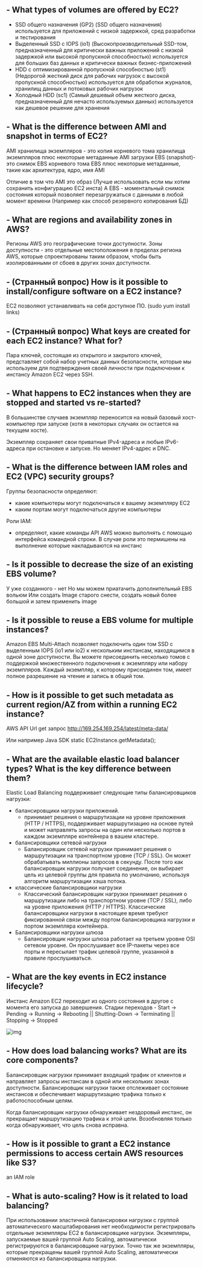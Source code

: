  
## - What types of volumes are offered by EC2? ##

- SSD общего назначения (GP2) (SSD общего назначения)
используется для приложений с низкой задержкой, сред разработки и тестирования
- Выделенный SSD с IOPS (io1)
(Высокопроизводительный SSD-том, предназначенный для критически важных приложений с низкой
 задержкой или высокой пропускной способностью)
 используется для больших баз данных и критически важных бизнес-приложений
- HDD с оптимизированной пропускной способностью (st1)
(Недорогой жесткий диск для рабочих нагрузок с высокой пропускной способностью)
используется для обработки журналов, хранилищ данных и потоковых рабочих нагрузок
- Холодный HDD (sc1)
(Самый дешевый объем жесткого диска, предназначенный для нечасто используемых данных)
используется как дешевое решение для хранения

## - What is the difference between AMI and snapshot in terms of EC2? ##

AMI хранилища экземпляров - это копия корневого тома хранилища экземпляров плюс некоторые метаданные
AMI загрузки EBS (snapshot)- это снимок EBS корневого тома EBS плюс некоторые метаданные, 
такие как архитектура, ядро, имя AMI

Отличие в том что AMI это образ (Лучше использовать если мы хотим сохранить конфигурацию EC2 инста)
А EBS - моментальный снимок состояния который позволяет перезагружаться с данными в любой момент времени
(Например как способ резервного копирования БД)

## - What are regions and availability zones in AWS?

Регионы AWS это географические точки доступности. 
Зоны доступности - это отдельные местоположения в пределах региона AWS, 
которые спроектированы таким образом, чтобы быть изолированными от сбоев в других зонах доступности.

## - (Странный вопрос) How is it possible to install/configure software on a EC2 instance?

EC2 позволяют устанавливать на себя доступное ПО. (sudo yum install links)

## - (Странный вопрос) What keys are created for each EC2 instance? What for?

Пара ключей, состоящая из открытого и закрытого ключей, представляет собой набор учетных данных безопасности,
которые мы используем для подтверждения своей личности при подключении к инстансу Amazon EC2 через SSH.

## - What happens to EC2 instances when they are stopped and started vs re-started?

В большинстве случаев экземпляр переносится на новый базовый хост-компьютер при запуске 
(хотя в некоторых случаях он остается на текущем хосте).

Экземпляр сохраняет свои приватные IPv4-адреса и любые IPv6-адреса при остановке и запуске. 
Но меняет IPv4-адрес и DNC.

## - What is the difference between IAM roles and EC2 (VPC) security groups? ##

Группы безопасности определяют:
- какие компьютеры могут подключаться к вашему экземпляру EC2
- каким портам могут подключаться другие компьютеры

Роли IAM:
- определяют, какие команды API AWS можно выполнять с помощью интерфейса командной строки.
В случае роли это пермишены на выполнение которые накладываются на инстанс

## - Is it possible to decrease the size of an existing EBS volume?

У уже созданного - нет
Но мы можем приатачить дополнительный EBS вольюм 
Или создать Image старого снести, создать новый более большой и затем применить image

## - Is it possible to reuse a EBS volume for multiple instances?

Amazon EBS Multi-Attach позволяет подключить один том SSD с выделенным IOPS (io1 или io2) к 
нескольким инстансам, находящимся в одной зоне доступности. 
Вы можете присоединить несколько томов с поддержкой множественного подключения к экземпляру 
или набору экземпляров. Каждый экземпляр, к которому присоединен том, имеет полное разрешение 
на чтение и запись в общий том.

## - How is it possible to get such metadata as current region/AZ from within a running EC2 instance?

AWS API Url get запрос
http://169.254.169.254/latest/meta-data/

Или например Java SDK static EC2Instance.getMetadata();

## - What are the available elastic load balancer types? What is the key difference between them?

Elastic Load Balancing поддерживает следующие типы балансировщиков нагрузки: 
- балансировщики нагрузки приложений.
    - принимает решения о маршрутизации на уровне приложения (HTTP / HTTPS), 
    поддерживает маршрутизацию на основе путей и может направлять запросы на один или несколько портов 
    в каждом экземпляре контейнера в вашем кластере.
- балансировщики сетевой нагрузки
    - Балансировщик сетевой нагрузки принимает решения о маршрутизации на транспортном уровне (TCP / SSL). 
    Он может обрабатывать миллионы запросов в секунду. 
    После того как балансировщик нагрузки получает соединение, он выбирает цель из 
    целевой группы для правила по умолчанию, используя алгоритм маршрутизации хэша потока.
- классические балансировщики нагрузки
    - Классический балансировщик нагрузки принимает решения о маршрутизации либо на транспортном уровне 
    (TCP / SSL), либо на уровне приложения (HTTP / HTTPS). 
    Классические балансировщики нагрузки в настоящее время требуют фиксированной связи 
    между портом балансировщика нагрузки и портом экземпляра контейнера.
- Балансировщики нагрузки шлюза
    - Балансировщик нагрузки шлюза работает на третьем уровне OSI сетевом уровне. 
    Он прослушивает все IP-пакеты через все порты и пересылает трафик целевой группе, 
    указанной в правиле прослушиваться.

## - What are the key events in EC2 instance lifecycle?

Инстанс Amazon EC2 переходит из одного состояния в другое с момента его запуска до завершения.
Стадии переходов - 
   Start -> Pending -> Running -> Rebooting || Shutting-Down -> Terminating || Stopping -> Stopped

![img](https://docs.aws.amazon.com/AWSEC2/latest/UserGuide/images/instance_lifecycle.png)

## - How does load balancing works? What are its core components?

Балансировщик нагрузки принимает входящий трафик от клиентов и направляет запросы инстансам 
в одной или нескольких зонах доступности. 
Балансировщик нагрузки также отслеживает состояние инстансов и 
обеспечивает маршрутизацию трафика только к работоспособным целям. 

Когда балансировщик нагрузки обнаруживает нездоровый инстанс, 
он прекращает маршрутизацию трафика к этой цели. 
Возобновляя только когда обнаруживает, что цель снова исправна.

## - How is it possible to grant a EC2 instance permissions to access certain AWS resources like S3?

an IAM role

## - What is auto-scaling? How is it related to load balancing?

При использовании эластичной балансировки нагрузки с группой автоматического масштабирования 
нет необходимости регистрировать отдельные экземпляры EC2 в балансировщике нагрузки. 
Экземпляры, запускаемые вашей группой Auto Scaling, автоматически регистрируются в балансировщике нагрузки. 
Точно так же экземпляры, которые прекращены вашей группой Auto Scaling, 
автоматически отменяются из балансировщика нагрузки.

